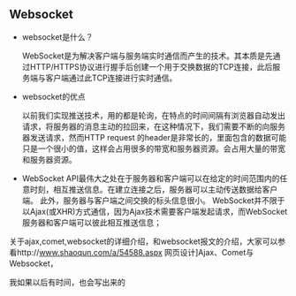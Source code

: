 ## Websocket


- websocket是什么？

    WebSocket是为解决客户端与服务端实时通信而产生的技术。其本质是先通过HTTP/HTTPS协议进行握手后创建一个用于交换数据的TCP连接，此后服务端与客户端通过此TCP连接进行实时通信。



- websocket的优点

    以前我们实现推送技术，用的都是轮询，在特点的时间间隔有浏览器自动发出请求，将服务器的消息主动的拉回来，在这种情况下，我们需要不断的向服务器发送请求，然而HTTP request 的header是非常长的，里面包含的数据可能只是一个很小的值，这样会占用很多的带宽和服务器资源。会占用大量的带宽和服务器资源。

- WebSocket API最伟大之处在于服务器和客户端可以在给定的时间范围内的任意时刻，相互推送信息。在建立连接之后，服务器可以主动传送数据给客户端。
    此外，服务器与客户端之间交换的标头信息很小。
    WebSocket并不限于以Ajax(或XHR)方式通信，因为Ajax技术需要客户端发起请求，而WebSocket服务器和客户端可以彼此相互推送信息；

关于ajax,comet,websocket的详细介绍，和websocket报文的介绍，大家可以参看http://www.shaoqun.com/a/54588.aspx  网页设计]Ajax、Comet与Websocket，

我如果以后有时间，也会写出来的